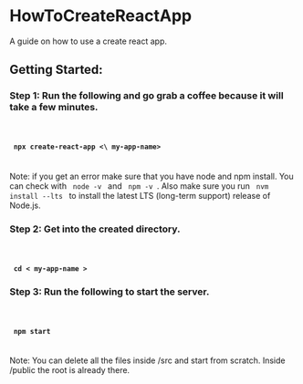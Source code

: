 # HowToCreateReactApp
A guide on how to use a create react app.

## Getting Started:


<h3> Step 1: Run the following and go grab a coffee because it will take a few minutes. </h3> <br> 
<h4><code> npx create-react-app <\ my-app-name> </code> </h4>

<br>

<footer> Note: if you get an error make sure that you have node and npm install. You can check with <code> node -v </code> and <code> npm -v </code>. Also make sure you run <code> nvm install --lts </code> to install the latest LTS (long-term support) release of Node.js. </footer>

<h3>Step 2: Get into the created directory.</h3> <br>
<h4><code> cd < my-app-name > </code></h4>

<h3>Step 3: Run the following to start the server.</h3> <br>
<h4><code> npm start </code></h4>

<br>


<footer> Note: You can delete all the files inside <span>/src</span> and start from scratch. Inside <span>/public</span> the root is already there.</footer>


